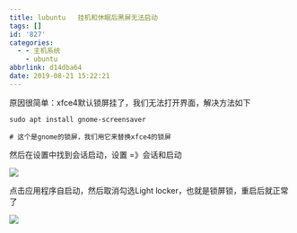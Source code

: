 ```yaml
---
title: lubuntu   挂机和休眠后黑屏无法启动
tags: []
id: '827'
categories:
  - - 主机系统
    - ubuntu
abbrlink: d14dba64
date: 2019-08-21 15:22:21
---
```


原因很简单：xfce4默认锁屏挂了，我们无法打开界面，解决方法如下

```
sudo apt install gnome-screensaver

# 这个是gnome的锁屏，我们用它来替换xfce4的锁屏
```

然后在设置中找到会话启动，设置 =》会话和启动

![](https://post.332b.com/wp-content/uploads/2019/08/2019-08-21_15-16.png)

点击应用程序自启动，然后取消勾选Light locker，也就是锁屏锁，重启后就正常了

![](https://post.332b.com/wp-content/uploads/2019/08/2019-08-21_15-20.png)